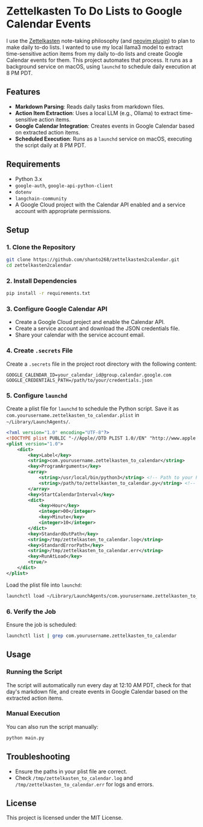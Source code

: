 # Zettelkasten To Do Lists to Google Calendar Events

I use the [Zettelkasten]() note-taking philosophy (and [neovim plugin](https://github.com/Furkanzmc/zettelkasten.nvim)) to plan to make daily to-do lists. I wanted to use my local llama3 model to extract time-sensitive action items from my daily to-do lists and create Google Calendar events for them. This project automates that process. It runs as a background service on macOS, using `launchd` to schedule daily execution at 8 PM PDT.

## Features

- **Markdown Parsing**: Reads daily tasks from markdown files.
- **Action Item Extraction**: Uses a local LLM (e.g., Ollama) to extract time-sensitive action items.
- **Google Calendar Integration**: Creates events in Google Calendar based on extracted action items.
- **Scheduled Execution**: Runs as a `launchd` service on macOS, executing the script daily at 8 PM PDT.

## Requirements

- Python 3.x
- `google-auth`, `google-api-python-client`
- `dotenv`
- `langchain-community`
- A Google Cloud project with the Calendar API enabled and a service account with appropriate permissions.

## Setup

### 1. Clone the Repository

```sh
git clone https://github.com/shanto268/zettelkasten2calendar.git
cd zettelkasten2calendar
```

### 2. Install Dependencies

```sh
pip install -r requirements.txt
```

### 3. Configure Google Calendar API

- Create a Google Cloud project and enable the Calendar API.
- Create a service account and download the JSON credentials file.
- Share your calendar with the service account email.

### 4. Create `.secrets` File

Create a `.secrets` file in the project root directory with the following content:

```dotenv
GOOGLE_CALENDAR_ID=your_calendar_id@group.calendar.google.com
GOOGLE_CREDENTIALS_PATH=/path/to/your/credentials.json
```

### 5. Configure `launchd`

Create a plist file for `launchd` to schedule the Python script. Save it as `com.yourusername.zettelkasten_to_calendar.plist` in `~/Library/LaunchAgents/`.

```xml
<?xml version="1.0" encoding="UTF-8"?>
<!DOCTYPE plist PUBLIC "-//Apple//DTD PLIST 1.0//EN" "http://www.apple.com/DTDs/PropertyList-1.0.dtd">
<plist version="1.0">
    <dict>
        <key>Label</key>
        <string>com.yourusername.zettelkasten_to_calendar</string>
        <key>ProgramArguments</key>
        <array>
            <string>/usr/local/bin/python3</string> <!-- Path to your Python interpreter -->
            <string>/path/to/zettelkasten_to_calendar.py</string> <!-- Path to your Python script -->
        </array>
        <key>StartCalendarInterval</key>
        <dict>
            <key>Hour</key>
            <integer>00</integer>
            <key>Minute</key>
            <integer>10</integer>
        </dict>
        <key>StandardOutPath</key>
        <string>/tmp/zettelkasten_to_calendar.log</string>
        <key>StandardErrorPath</key>
        <string>/tmp/zettelkasten_to_calendar.err</string>
        <key>RunAtLoad</key>
        <true/>
    </dict>
</plist>
```

Load the plist file into `launchd`:

```sh
launchctl load ~/Library/LaunchAgents/com.yourusername.zettelkasten_to_calendar.plist
```

### 6. Verify the Job

Ensure the job is scheduled:

```sh
launchctl list | grep com.yourusername.zettelkasten_to_calendar
```

## Usage

### Running the Script

The script will automatically run every day at 12:10 AM PDT, check for that day's markdown file, and create events in Google Calendar based on the extracted action items.

### Manual Execution

You can also run the script manually:

```sh
python main.py
```

## Troubleshooting

- Ensure the paths in your plist file are correct.
- Check `/tmp/zettelkasten_to_calendar.log` and `/tmp/zettelkasten_to_calendar.err` for logs and errors.

## License

This project is licensed under the MIT License.
